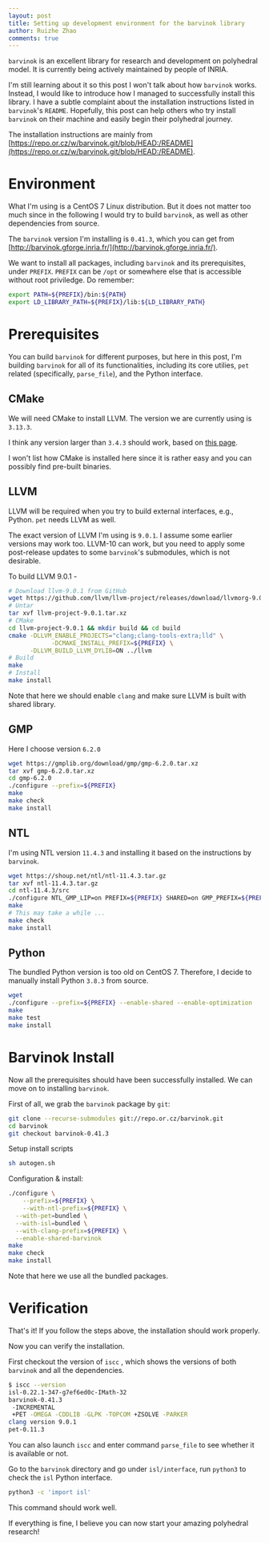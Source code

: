 ```yaml
---
layout: post
title: Setting up development environment for the barvinok library
author: Ruizhe Zhao
comments: true
---
```


`barvinok` is an excellent library for research and development on polyhedral model. It is currently being actively maintained by people of INRIA.

I'm still learning about it so this post I won't talk about how `barvinok` works. Instead, I would like to introduce how I managed to successfully install this library. I have a subtle complaint about the installation instructions listed in `barvinok`'s `README`. Hopefully, this post can help others who try install `barvinok` on their machine and easily begin their polyhedral journey.

The installation instructions are mainly from [https://repo.or.cz/w/barvinok.git/blob/HEAD:/README](https://repo.or.cz/w/barvinok.git/blob/HEAD:/README).

# Environment

What I'm using is a CentOS 7 Linux distribution. But it does not matter too much since in the following I would try to build `barvinok`, as well as other dependencies from source.

The `barvinok` version I'm installing is `0.41.3`, which you can get from [http://barvinok.gforge.inria.fr/](http://barvinok.gforge.inria.fr/). 

We want to install all packages, including `barvinok` and its prerequisites, under `PREFIX`. `PREFIX` can be `/opt` or somewhere else that is accessible without root priviledge. Do remember:

```bash
export PATH=${PREFIX}/bin:${PATH}
export LD_LIBRARY_PATH=${PREFIX}/lib:${LD_LIBRARY_PATH}
```

# Prerequisites

You can build `barvinok` for different purposes, but here in this post, I'm building `barvinok` for all of its functionalities, including its core utilies, `pet` related (specifically, `parse_file`), and the Python interface.

## CMake

We will need CMake to install LLVM. The version we are currently using is `3.13.3`.

I think any version larger than `3.4.3` should work, based on [this page](https://releases.llvm.org/9.0.0/docs/CMake.html). 

I won't list how CMake is installed here since it is rather easy and you can possibly find pre-built binaries. 

## LLVM

LLVM will be required when you try to build external interfaces, e.g., Python. `pet` needs LLVM as well.

The exact version of LLVM I'm using is `9.0.1`. I assume some earlier versions may work too. LLVM-10 can work, but you need to apply some post-release updates to some `barvinok`'s submodules, which is not desirable.

To build LLVM 9.0.1 - 

```bash
# Download llvm-9.0.1 from GitHub
wget https://github.com/llvm/llvm-project/releases/download/llvmorg-9.0.1/llvm-project-9.0.1.tar.xz
# Untar
tar xvf llvm-project-9.0.1.tar.xz
# CMake
cd llvm-project-9.0.1 && mkdir build && cd build
cmake -DLLVM_ENABLE_PROJECTS="clang;clang-tools-extra;lld" \
			-DCMAKE_INSTALL_PREFIX=${PREFIX} \
      -DLLVM_BUILD_LLVM_DYLIB=ON ../llvm
# Build
make 
# Install
make install
```

Note that here we should enable `clang` and make sure LLVM is built with shared library.

## GMP

Here I choose version `6.2.0`

```bash
wget https://gmplib.org/download/gmp/gmp-6.2.0.tar.xz
tar xvf gmp-6.2.0.tar.xz
cd gmp-6.2.0
./configure --prefix=${PREFIX}
make
make check
make install
```

## NTL

I'm using NTL version `11.4.3` and installing it based on the instructions by `barvinok`.

```bash
wget https://shoup.net/ntl/ntl-11.4.3.tar.gz
tar xvf ntl-11.4.3.tar.gz
cd ntl-11.4.3/src
./configure NTL_GMP_LIP=on PREFIX=${PREFIX} SHARED=on GMP_PREFIX=${PREFIX}
make
# This may take a while ...
make check
make install
```

## Python

The bundled Python version is too old on CentOS 7. Therefore, I decide to manually install Python `3.8.3` from source.

```bash
wget 
./configure --prefix=${PREFIX} --enable-shared --enable-optimization
make
make test
make install
```

# Barvinok Install

Now all the prerequisites should have been successfully installed. We can move on to installing `barvinok`.

First of all, we grab the `barvinok` package by `git`:

```bash
git clone --recurse-submodules git://repo.or.cz/barvinok.git
cd barvinok
git checkout barvinok-0.41.3
```

Setup install scripts

```bash
sh autogen.sh
```

Configuration & install:

```bash
./configure \
	--prefix=${PREFIX} \
	--with-ntl-prefix=${PREFIX} \
  --with-pet=bundled \
  --with-isl=bundled \
  --with-clang-prefix=${PREFIX} \
  --enable-shared-barvinok
make 
make check
make install
```

Note that here we use all the bundled packages.

# Verification

That's it! If you follow the steps above, the installation should work properly.

Now you can verify the installation.

First checkout the version of `iscc` , which shows the versions of both `barvinok` and all the dependencies.

```bash
$ iscc --version
isl-0.22.1-347-g7ef6ed0c-IMath-32
barvinok-0.41.3
 -INCREMENTAL
 +PET -OMEGA -CDDLIB -GLPK -TOPCOM +ZSOLVE -PARKER
clang version 9.0.1
pet-0.11.3
```

You can also launch `iscc` and enter command `parse_file` to see whether it is available or not.

Go to the `barvinok` directory and go under `isl/interface`, run `python3` to check the `isl` Python interface.

```bash
python3 -c 'import isl'
```

This command should work well.

If everything is fine, I believe you can now start your amazing polyhedral research!
